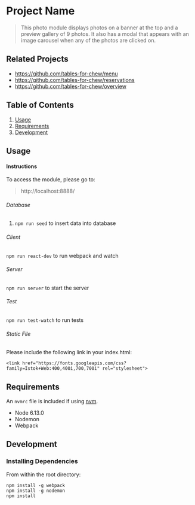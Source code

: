 # Project Name

> This photo module displays photos on a banner at the top and a preview gallery of 9 photos.  It also has a modal that appears with an image carousel when any of the photos are clicked on.

## Related Projects

  - https://github.com/tables-for-chew/menu
  - https://github.com/tables-for-chew/reservations
  - https://github.com/tables-for-chew/overview
  

## Table of Contents

1. [Usage](#Usage)
1. [Requirements](#requirements)
1. [Development](#development)

## Usage

#### Instructions

To access the module, please go to:

> http://localhost:8888/

###### Database

1) `npm run seed` to insert data into database

###### Client
`npm run react-dev` to run webpack and watch

###### Server
`npm run server` to start the server

###### Test
`npm run test-watch` to run tests

###### Static File

Please include the following link in your index.html:

```
<link href="https://fonts.googleapis.com/css?family=Istok+Web:400,400i,700,700i" rel="stylesheet">
```

## Requirements

An `nvmrc` file is included if using [nvm](https://github.com/creationix/nvm).

- Node 6.13.0
- Nodemon
- Webpack

## Development

### Installing Dependencies

From within the root directory:

```
npm install -g webpack
npm install -g nodemon
npm install
```

